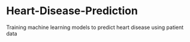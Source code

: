 # Heart-Disease-Prediction
Training machine learning models to predict heart disease using patient data
